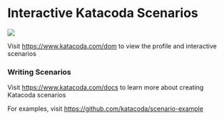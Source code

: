 # Interactive Katacoda Scenarios

[![](http://shields.katacoda.com/katacoda/dom/count.svg)](https://www.katacoda.com/dom "Get your profile on Katacoda.com")

Visit https://www.katacoda.com/dom to view the profile and interactive scenarios

### Writing Scenarios
Visit https://www.katacoda.com/docs to learn more about creating Katacoda scenarios

For examples, visit https://github.com/katacoda/scenario-example
